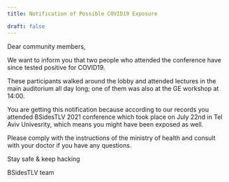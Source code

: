 ```yaml
---
title: Notification of Possible COVID19 Exposure

draft: false
---
```


Dear community members,

We want to inform you that two people who attended the conference have since tested positive for COVID19.

These participants walked around the lobby and attended lectures in the main auditorium all day long; one of them was also at the GE workshop at 14:00.

You are getting this notification because according to our records you attended BSidesTLV 2021 conference which took place on July 22nd in Tel Aviv Univesrity, which means you might have been exposed as well.

Please comply with the instructions of the ministry of health and consult with your doctor if you have any questions.

Stay safe & keep hacking

BSidesTLV team